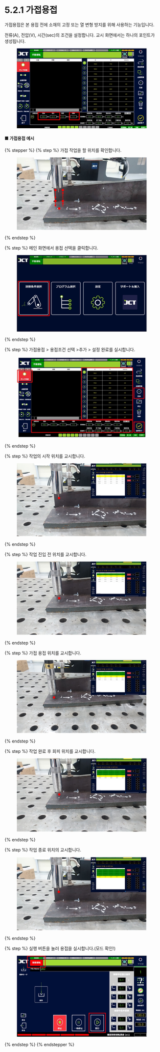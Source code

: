 # 5.2.1 가접용접

가접용접은 본 용접 전에 소재의 고정 또는 열 변형 방지를 위해 사용하는 기능입니다.&#x20;

전류(A), 전압(V), 시간(sec)의 조건을 설정합니다. 교시 화면에서는 하나의 포인트가 생성됩니다.

<figure><img src="img/section5.2.1_1.jpg" alt=""><figcaption></figcaption></figure>

#### ■ 가접용접 예시

{% stepper %}
{% step %}
가접 작업을 할 위치를 확인합니다.

<figure><img src="img/section5.2.1_2.jpg" alt=""><figcaption></figcaption></figure>
{% endstep %}

{% step %}
메인 화면에서 용접 선택을 클릭합니다.

<figure><img src="img/section5.2.1_3.jpg" alt=""><figcaption></figcaption></figure>
{% endstep %}

{% step %}
가접용접 > 용접조건 선택 >추가 > 설정 완료를 실시합니다.

<figure><img src="img/section5.2.1_4.jpg" alt=""><figcaption></figcaption></figure>
{% endstep %}

{% step %}
작업의 시작 위치를 교시합니다.

<figure><img src="img/section5.2.1_5.jpg" alt=""><figcaption></figcaption></figure>
{% endstep %}

{% step %}
작업 진입 전 위치를 교시합니다.

<figure><img src="img/section5.2.1_6.jpg" alt=""><figcaption></figcaption></figure>
{% endstep %}

{% step %}
가접 용접 위치를 교시합니다.

<figure><img src="img/section5.2.1_7.jpg" alt=""><figcaption></figcaption></figure>
{% endstep %}

{% step %}
작업 완료 후 회피 위치를 교시합니다.

<figure><img src="img/section5.2.1_8.jpg" alt=""><figcaption></figcaption></figure>
{% endstep %}

{% step %}
작업 종료 위치의 교시합니다.

<figure><img src="img/section5.2.1_9.jpg" alt=""><figcaption></figcaption></figure>
{% endstep %}

{% step %}
실행 버튼을 눌러 용접을 실시합니다.(모드 확인!)

<figure><img src="img/section5.2.1_10.jpg" alt=""><figcaption></figcaption></figure>
{% endstep %}
{% endstepper %}

